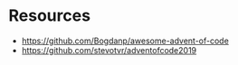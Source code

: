 # Resources

* https://github.com/Bogdanp/awesome-advent-of-code
* https://github.com/stevotvr/adventofcode2019

